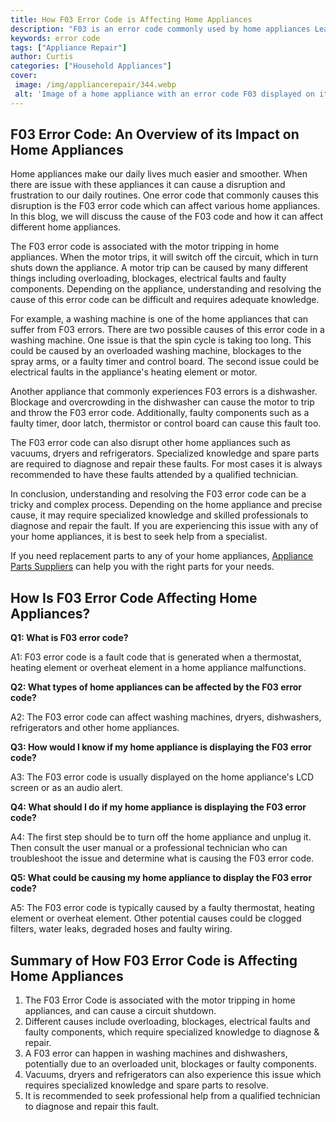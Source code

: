 ```yaml
---
title: How F03 Error Code is Affecting Home Appliances
description: "F03 is an error code commonly used by home appliances Learn more about this error code how it affects your appliances and what you should do when you find it"
keywords: error code
tags: ["Appliance Repair"]
author: Curtis
categories: ["Household Appliances"]
cover: 
 image: /img/appliancerepair/344.webp
 alt: 'Image of a home appliance with an error code F03 displayed on its display'
---
```

## F03 Error Code: An Overview of its Impact on Home Appliances

Home appliances make our daily lives much easier and smoother. When there are issue with these appliances it can cause a disruption and frustration to our daily routines. One error code that commonly causes this disruption is the F03 error code which can affect various home appliances. In this blog, we will discuss the cause of the F03 code and how it can affect different home appliances. 

The F03 error code is associated with the motor tripping in home appliances. When the motor trips, it will switch off the circuit, which in turn shuts down the appliance. A motor trip can be caused by many different things including overloading, blockages, electrical faults and faulty components. Depending on the appliance, understanding and resolving the cause of this error code can be difficult and requires adequate knowledge.

For example, a washing machine is one of the home appliances that can suffer from F03 errors. There are two possible causes of this error code in a washing machine. One issue is that the spin cycle is taking too long. This could be caused by an overloaded washing machine, blockages to the spray arms, or a faulty timer and control board. The second issue could be electrical faults in the appliance's heating element or motor. 

Another appliance that commonly experiences F03 errors is a dishwasher. Blockage and overcrowding in the dishwasher can cause the motor to trip and throw the F03 error code. Additionally, faulty components such as a faulty timer, door latch, thermistor or control board can cause this fault too. 

The F03 error code can also disrupt other home appliances such as vacuums, dryers and refrigerators. Specialized knowledge and spare parts are required to diagnose and repair these faults. For most cases it is always recommended to have these faults attended by a qualified technician. 

In conclusion, understanding and resolving the F03 error code can be a tricky and complex process. Depending on the home appliance and precise cause, it may require specialized knowledge and skilled professionals to diagnose and repair the fault. If you are experiencing this issue with any of your home appliances, it is best to seek help from a specialist. 

If you need replacement parts to any of your home appliances, [ Appliance Parts Suppliers](./pages/appliance-parts-suppliers/) can help you with the right parts for your needs.

## How Is F03 Error Code Affecting Home Appliances?

**Q1: What is F03 error code?**

A1: F03 error code is a fault code that is generated when a thermostat, heating element or overheat element in a home appliance malfunctions.

**Q2: What types of home appliances can be affected by the F03 error code?**

A2: The F03 error code can affect washing machines, dryers, dishwashers, refrigerators and other home appliances.

**Q3: How would I know if my home appliance is displaying the F03 error code?**

A3: The F03 error code is usually displayed on the home appliance's LCD screen or as an audio alert.

**Q4: What should I do if my home appliance is displaying the F03 error code?**

A4: The first step should be to turn off the home appliance and unplug it. Then consult the user manual or a professional technician who can troubleshoot the issue and determine what is causing the F03 error code.

**Q5: What could be causing my home appliance to display the F03 error code?**

A5: The F03 error code is typically caused by a faulty thermostat, heating element or overheat element. Other potential causes could be clogged filters, water leaks, degraded hoses and faulty wiring.

## Summary of How F03 Error Code is Affecting Home Appliances

1. The F03 Error Code is associated with the motor tripping in home appliances, and can cause a circuit shutdown.
2. Different causes include overloading, blockages, electrical faults and faulty components, which require specialized knowledge to diagnose & repair. 
3. A F03 error can happen in washing machines and dishwashers, potentially due to an overloaded unit, blockages or faulty components. 
4. Vacuums, dryers and refrigerators can also experience this issue which requires specialized knowledge and spare parts to resolve. 
5. It is recommended to seek professional help from a qualified technician to diagnose and repair this fault.
